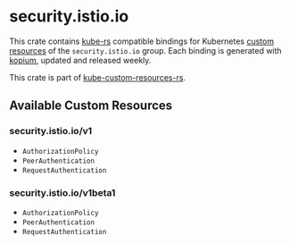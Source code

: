<!--
SPDX-FileCopyrightText: The kube-custom-resources-rs Authors
SPDX-License-Identifier: 0BSD
 -->

# security.istio.io

This crate contains [kube-rs](https://kube.rs/) compatible bindings for Kubernetes [custom resources](https://kubernetes.io/docs/tasks/extend-kubernetes/custom-resources/custom-resource-definitions/) of the `security.istio.io` group. Each binding is generated with [kopium](https://github.com/kube-rs/kopium), updated and released weekly.

This crate is part of [kube-custom-resources-rs](https://github.com/metio/kube-custom-resources-rs).

## Available Custom Resources

### security.istio.io/v1
- `AuthorizationPolicy`
- `PeerAuthentication`
- `RequestAuthentication`
### security.istio.io/v1beta1
- `AuthorizationPolicy`
- `PeerAuthentication`
- `RequestAuthentication`
